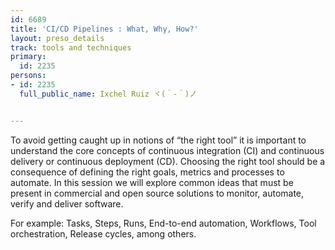 ---
id: 6689
title: 'CI/CD Pipelines : What, Why, How?'
layout: preso_details
track: tools and techniques
primary:
  id: 2235
persons:
- id: 2235
  full_public_name: Ixchel Ruiz ヾ(＾-＾)ノ

---
To avoid getting caught up in notions of “the right tool” it is important to understand the core concepts of continuous integration (CI) and continuous delivery or continuous deployment (CD). Choosing the right tool should be a consequence of defining the right goals, metrics and processes to automate. In this session we will explore common ideas that must be present in commercial and open source solutions to monitor, automate, verify and deliver software. 
For example: Tasks, Steps, Runs, End-to-end automation, Workflows, Tool orchestration, Release cycles, among others. 